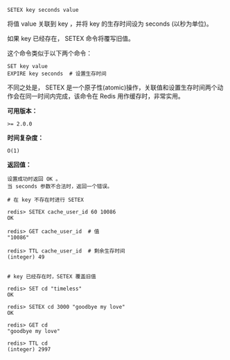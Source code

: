 ```text
SETEX key seconds value
```
将值 value 关联到 key ，并将 key 的生存时间设为 seconds (以秒为单位)。

如果 key 已经存在， SETEX 命令将覆写旧值。

这个命令类似于以下两个命令：
```text
SET key value
EXPIRE key seconds  # 设置生存时间
```
不同之处是， SETEX 是一个原子性(atomic)操作，关联值和设置生存时间两个动作会在同一时间内完成，该命令在 Redis 用作缓存时，非常实用。

**可用版本：**

    >= 2.0.0
    
**时间复杂度：**

    O(1)
    
**返回值：**

    设置成功时返回 OK 。
    当 seconds 参数不合法时，返回一个错误。
    
```text
# 在 key 不存在时进行 SETEX

redis> SETEX cache_user_id 60 10086
OK

redis> GET cache_user_id  # 值
"10086"

redis> TTL cache_user_id  # 剩余生存时间
(integer) 49


# key 已经存在时，SETEX 覆盖旧值

redis> SET cd "timeless"
OK

redis> SETEX cd 3000 "goodbye my love"
OK

redis> GET cd
"goodbye my love"

redis> TTL cd
(integer) 2997
```









